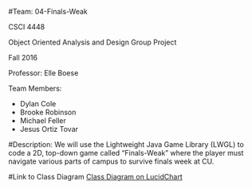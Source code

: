 #Team: 04-Finals-Weak

CSCI 4448

Object Oriented Analysis and Design Group Project

Fall 2016

Professor: Elle Boese

Team Members:
* Dylan Cole
* Brooke Robinson
* Michael Feller
* Jesus Ortiz Tovar

#Description:
We will use the Lightweight Java Game Library (LWGL) to code a 2D, top-down game called “Finals-Weak” where the player must navigate various parts of campus to survive finals week at CU.

#Link to Class Diagram
[Class Diagram on LucidChart](https://www.lucidchart.com/invitations/accept/84889681-2c38-455b-bb54-e6215b0d8ffa)

